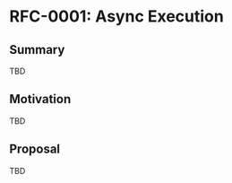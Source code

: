 <!-- === OmniNode:Metadata ===
<!-- metadata_version: 0.1.0 -->
<!-- protocol_version: 0.1.0 -->
<!-- owner: OmniNode Team -->
<!-- copyright: OmniNode Team -->
<!-- schema_version: 0.1.0 -->
<!-- name: rfc-0001-async-execution.md -->
<!-- version: 1.0.0 -->
<!-- uuid: eb2efb04-d620-452a-9b62-416294494006 -->
<!-- author: OmniNode Team -->
<!-- created_at: 2025-05-21T12:41:40.161928 -->
<!-- last_modified_at: 2025-05-21T16:42:46.053781 -->
<!-- description: Stamped by ONEX -->
<!-- state_contract: state_contract://default -->
<!-- lifecycle: active -->
<!-- hash: d5c680128eb484c31121982549a92399a73665b0fde859838c85f04d40797b2c -->
<!-- entrypoint: {'type': 'python', 'target': 'rfc-0001-async-execution.md'} -->
<!-- runtime_language_hint: python>=3.11 -->
<!-- namespace: onex.stamped.rfc_0001_async_execution -->
<!-- meta_type: tool -->
<!-- === /OmniNode:Metadata === -->

<!-- === OmniNode:Metadata ===
<!-- metadata_version: 0.1.0 -->
<!-- protocol_version: 0.1.0 -->
<!-- owner: OmniNode Team -->
<!-- copyright: OmniNode Team -->
<!-- schema_version: 0.1.0 -->
<!-- name: rfc-0001-async-execution.md -->
<!-- version: 1.0.0 -->
<!-- uuid: ebcc66d6-989d-4685-a5f6-4270ba227a69 -->
<!-- author: OmniNode Team -->
<!-- created_at: 2025-05-21T12:33:43.437288 -->
<!-- last_modified_at: 2025-05-21T16:39:56.646243 -->
<!-- description: Stamped by ONEX -->
<!-- state_contract: state_contract://default -->
<!-- lifecycle: active -->
<!-- hash: 7414f6d4af56a199d1ee6b5f0d6c97dae696db828fc1728792037862a4a4f865 -->
<!-- entrypoint: {'type': 'python', 'target': 'rfc-0001-async-execution.md'} -->
<!-- runtime_language_hint: python>=3.11 -->
<!-- namespace: onex.stamped.rfc_0001_async_execution -->
<!-- meta_type: tool -->
<!-- === /OmniNode:Metadata === -->

<!-- === OmniNode:Metadata ===
<!-- metadata_version: 0.1.0 -->
<!-- protocol_version: 0.1.0 -->
<!-- owner: OmniNode Team -->
<!-- copyright: OmniNode Team -->
<!-- schema_version: 0.1.0 -->
<!-- name: rfc-0001-async-execution.md -->
<!-- version: 1.0.0 -->
<!-- uuid: 1560572b-0297-4ad2-8478-7fe9ace7d3e9 -->
<!-- author: OmniNode Team -->
<!-- created_at: 2025-05-19T18:21:34.065432 -->
<!-- last_modified_at: 2025-05-21T16:24:00.329130 -->
<!-- description: Stamped by ONEX -->
<!-- state_contract: state_contract://default -->
<!-- lifecycle: active -->
<!-- hash: 43f5a835ededf6dbc4ced2008781ae7a6715d9324a33c7efc67d39a3cf57eed8 -->
<!-- entrypoint: {'type': 'python', 'target': 'rfc-0001-async-execution.md'} -->
<!-- runtime_language_hint: python>=3.11 -->
<!-- namespace: onex.stamped.rfc_0001_async_execution -->
<!-- meta_type: tool -->
<!-- === /OmniNode:Metadata === -->

# RFC-0001: Async Execution

## Summary
TBD

## Motivation
TBD

## Proposal
TBD
